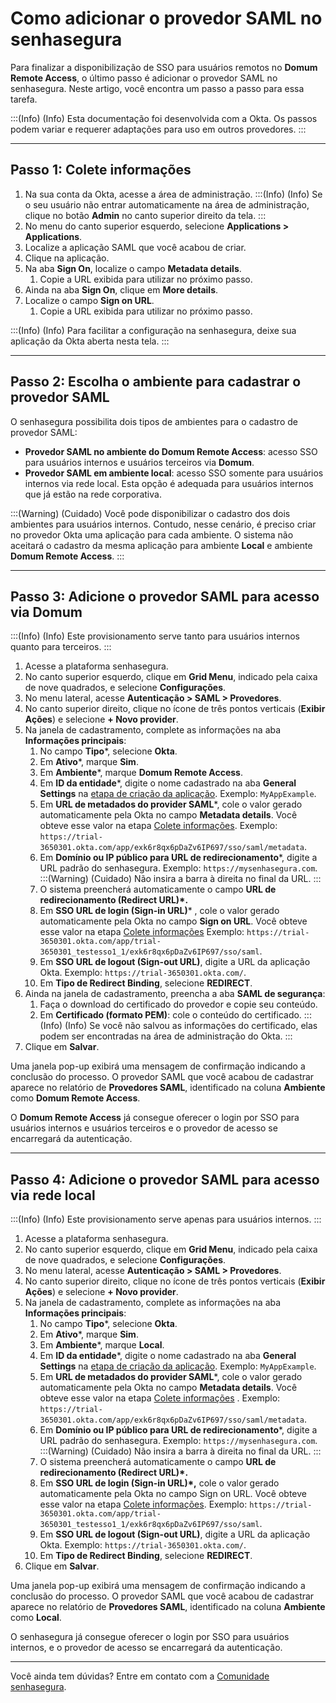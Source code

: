 # Como adicionar o provedor SAML no senhasegura

Para finalizar a disponibilização de SSO para usuários remotos no **Domum Remote Access**, o último passo é adicionar o provedor SAML no senhasegura. Neste artigo, você encontra um passo a passo para essa tarefa.

:::(Info) (Info)
Esta documentação foi desenvolvida com a Okta. Os passos podem variar e requerer adaptações para uso em outros provedores.
:::

* * *
## Passo 1: Colete informações

1. Na sua conta da Okta, acesse a área de administração.
:::(Info) (Info)
Se o seu usuário não entrar automaticamente na área de administração, clique no botão **Admin** no canto superior direito da tela.
:::
2. No menu do canto superior esquerdo, selecione **Applications > Applications**.
3. Localize a aplicação SAML que você acabou de criar.
4. Clique na aplicação.
5. Na aba **Sign On**, localize o campo **Metadata details**.
    1. Copie a URL exibida para utilizar no próximo passo.
6. Ainda na aba **Sign On**, clique em **More details**.
7. Localize o campo **Sign on URL**.
    1. Copie a URL exibida para utilizar no próximo passo.

:::(Info) (Info)
Para facilitar a configuração na senhasegura, deixe sua aplicação da Okta aberta nesta tela.
:::

* * *
## Passo 2: Escolha o ambiente para cadastrar o provedor SAML
O senhasegura possibilita dois tipos de ambientes para o cadastro de provedor SAML:

* **Provedor SAML no ambiente do Domum Remote Access**: acesso SSO para usuários internos e usuários terceiros via **Domum**.
* **Provedor SAML em ambiente local**: acesso SSO somente para usuários internos via rede local. Esta opção é adequada para usuários internos que já estão na rede corporativa.

:::(Warning) (Cuidado)
Você pode disponibilizar o cadastro dos dois ambientes para usuários internos. Contudo, nesse cenário, é preciso criar no provedor Okta uma aplicação para cada ambiente. O sistema não aceitará o cadastro da mesma aplicação para ambiente **Local** e ambiente **Domum Remote Access**. 
:::

* * *
## Passo 3: Adicione o provedor SAML para acesso via Domum

:::(Info) (Info)
Este provisionamento serve tanto para usuários internos quanto para terceiros.
:::

1. Acesse a plataforma senhasegura.
2. No canto superior esquerdo, clique em **Grid Menu**, indicado pela caixa de nove quadrados, e selecione **Configurações**.
3. No menu lateral, acesse **Autenticação > SAML > Provedores**. 
4. No canto superior direito, clique no ícone de três pontos verticais (**Exibir Ações**) e selecione **+ Novo provider**.
5. Na janela de cadastramento, complete as informações na aba **Informações principais**:
    1. No campo **Tipo***, selecione **Okta**.
    2. Em **Ativo***, marque **Sim**.
    3. Em **Ambiente***, marque **Domum Remote Access**.
    4. Em **ID da entidade***, digite o nome cadastrado na aba **General Settings** na [etapa de criação da aplicação](/v3-33/docs/pt/domum-how-to-create-a-saml-application-with-okta). Exemplo: ```MyAppExample```.
    5. Em **URL de metadados do provider SAML***, cole o valor gerado automaticamente pela Okta no campo **Metadata details**. Você obteve esse valor na etapa [Colete informações](/v3-33/docs/pt/domum-how-to-add-the-saml-provider-to-senhasegura#passo-1-colete-informações). Exemplo: ```https://trial-3650301.okta.com/app/exk6r8qx6pDaZv6IP697/sso/saml/metadata```.
    6. Em **Domínio ou IP público para URL de redirecionamento***, digite a URL padrão do senhasegura. Exemplo: ```https://mysenhasegura.com```. 
    :::(Warning) (Cuidado)
    Não insira a barra à direita no final da URL.
    :::
    7. O sistema preencherá automaticamente o campo **URL de redirecionamento (Redirect URL)*.**
    8. Em **SSO URL de login (Sign-in URL)*** , cole o valor gerado automaticamente pela Okta no campo **Sign on URL**. Você obteve esse valor na etapa [Colete informações](/v3-33/docs/pt/domum-how-to-add-the-saml-provider-to-senhasegura#passo-1-colete-informações) Exemplo: ```https://trial-3650301.okta.com/app/trial-3650301_testesso1_1/exk6r8qx6pDaZv6IP697/sso/saml```.
    9. Em **SSO URL de logout (Sign-out URL)**, digite a URL da aplicação Okta. Exemplo:  ```https://trial-3650301.okta.com/```.
    10. Em **Tipo de Redirect Binding**, selecione **REDIRECT**.
6. Ainda na janela de cadastramento, preencha a aba **SAML de segurança**:
    1. Faça o download do certificado do provedor e copie seu conteúdo.
    2. Em **Certificado (formato PEM)**: cole o conteúdo do certificado.
    :::(Info) (Info)
    Se você não salvou as informações do certificado, elas podem ser encontradas na área de administração do Okta.
    :::
7. Clique em **Salvar**.

Uma janela pop-up exibirá uma mensagem de confirmação indicando a conclusão do processo. O provedor SAML que você acabou de cadastrar aparece no relatório de **Provedores SAML**, identificado na coluna **Ambiente** como **Domum Remote Access**.

O **Domum Remote Access** já consegue oferecer o login por SSO para usuários internos e usuários terceiros e o provedor de acesso se encarregará da autenticação.

* * *
## Passo 4: Adicione o provedor SAML para acesso via rede local 

:::(Info) (Info)
Este provisionamento serve apenas para usuários internos.
:::

1. Acesse a plataforma senhasegura.
2. No canto superior esquerdo, clique em **Grid Menu**, indicado pela caixa de nove quadrados, e selecione **Configurações**.
3. No menu lateral, acesse **Autenticação > SAML > Provedores**. 
4. No canto superior direito, clique no ícone de três pontos verticais (**Exibir Ações**) e selecione **+ Novo provider**.
5. Na janela de cadastramento, complete as informações na aba **Informações principais**:
    1. No campo **Tipo***, selecione **Okta**.
    2. Em **Ativo***, marque **Sim**.
    3. Em **Ambiente***, marque **Local**.
    4. Em **ID da entidade***, digite o nome cadastrado na aba **General Settings** na [etapa de criação da aplicação](/v3-33/docs/pt/domum-how-to-create-a-saml-application-with-okta). Exemplo: ```MyAppExample```.
    5. Em **URL de metadados do provider SAML***, cole o valor gerado automaticamente pela Okta no campo **Metadata details**. Você obteve esse valor na etapa [Colete informações](/v3-33/docs/pt/domum-how-to-add-the-saml-provider-to-senhasegura#passo-1-colete-informações) . Exemplo: ```https://trial-3650301.okta.com/app/exk6r8qx6pDaZv6IP697/sso/saml/metadata```.
    6. Em **Domínio ou IP público para URL de redirecionamento***, digite a URL padrão do senhasegura. Exemplo: ```https://mysenhasegura.com```. 
    :::(Warning) (Cuidado)
   Não insira a barra à direita no final da URL.
    :::
    7. O sistema preencherá automaticamente o campo **URL de redirecionamento (Redirect URL)*.**
    8. Em **SSO URL de login (Sign-in URL)*,** cole o valor gerado automaticamente pela Okta no campo Sign on URL. Você obteve esse valor na etapa [Colete informações](/v3-33/docs/pt/domum-how-to-add-the-saml-provider-to-senhasegura#passo-1-colete-informações). Exemplo: ```https://trial-3650301.okta.com/app/trial-3650301_testesso1_1/exk6r8qx6pDaZv6IP697/sso/saml```.
    9. Em **SSO URL de logout (Sign-out URL)**, digite a URL da aplicação Okta. Exemplo:  ```https://trial-3650301.okta.com/```.
    10. Em **Tipo de Redirect Binding**, selecione **REDIRECT**.
6. Clique em **Salvar**.

Uma janela pop-up exibirá uma mensagem de confirmação indicando a conclusão do processo. O provedor SAML que você acabou de cadastrar aparece no relatório de **Provedores SAML**, identificado na coluna **Ambiente** como **Local**.

O senhasegura já consegue oferecer o login por SSO para usuários internos, e o provedor de acesso se encarregará da autenticação.

* * *
Você ainda tem dúvidas? Entre em contato com a [Comunidade senhasegura](https://community.senhasegura.io/).


